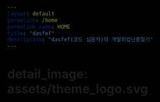 ```yaml
---
layout: default
permalink: /home
permalink_name: HOME
title: "dasfef"
description: "dasfef(코드 심문자)의 개발취업난중일기"
---
```


# detail_image: assets/theme_logo.svg

<html lang="en">

<head>
    <meta charset="UTF-8">
    <meta name="viewport" content="width=device-width, initial-scale=1.0">
    <style>
        ::selection {
            background: #505050;
        }

        ::-moz-selection {
            background: #505050;
        }

        html,
        body,
        .container {
            overflow: hidden;
            background-color: black;
            height: auto;
        }

        .container {
            color: white;
            display: -webkit-flexbox;
            display: -ms-flexbox;
            display: -webkit-flex;
            display: flex;
            -webkit-flex-align: center;
            -ms-flex-align: center;
            -webkit-align-items: center;
            align-items: center;
            justify-content: center;
        }
    </style>
</head>

<body>
    <div class="container">
        <pre class="center" id="d"></pre>
    </div>
        <!-- <p style="text-align:center">도넛을 만들 수 있을때까지</p> -->
    <script src="donut.js"></script>
    
</body>

</html>
